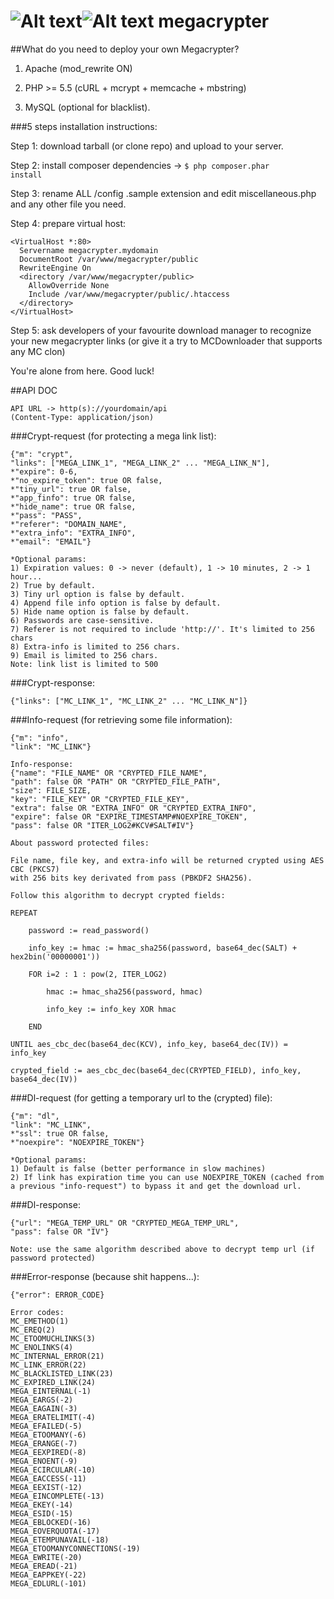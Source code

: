 ![Alt text](/public/images/lock.png?raw=true "MC logo")![Alt text](/public/images/logo.png?raw=true "MC logo")
megacrypter
===========

##What do you need to deploy your own Megacrypter?

1) Apache (mod_rewrite ON)

2) PHP >= 5.5 (cURL + mcrypt + memcache + mbstring)

3) MySQL (optional for blacklist).

###5 steps installation instructions:

Step 1: download tarball (or clone repo) and upload to your server.

Step 2: install composer dependencies -> <code>$ php composer.phar install</code>

Step 3: rename ALL /config .sample extension and edit miscellaneous.php and any other file you need.

Step 4: prepare virtual host:

```
<VirtualHost *:80>
  Servername megacrypter.mydomain
  DocumentRoot /var/www/megacrypter/public
  RewriteEngine On
  <directory /var/www/megacrypter/public>
    AllowOverride None
    Include /var/www/megacrypter/public/.htaccess
  </directory> 
</VirtualHost>
```

Step 5: ask developers of your favourite download manager to recognize your new megacrypter links (or give it a try to MCDownloader that supports any MC clon)

You're alone from here. Good luck!

##API DOC

```
API URL -> http(s)://yourdomain/api
(Content-Type: application/json)
```

###Crypt-request (for protecting a mega link list):
```
{"m": "crypt", 
"links": ["MEGA_LINK_1", "MEGA_LINK_2" ... "MEGA_LINK_N"],
*"expire": 0-6,
*"no_expire_token": true OR false,
*"tiny_url": true OR false,
*"app_finfo": true OR false,
*"hide_name": true OR false,
*"pass": "PASS",
*"referer": "DOMAIN_NAME",
*"extra_info": "EXTRA_INFO",
*"email": "EMAIL"}

*Optional params:
1) Expiration values: 0 -> never (default), 1 -> 10 minutes, 2 -> 1 hour...
2) True by default.
3) Tiny url option is false by default.
4) Append file info option is false by default.
5) Hide name option is false by default.
6) Passwords are case-sensitive.
7) Referer is not required to include 'http://'. It's limited to 256 chars
8) Extra-info is limited to 256 chars.
9) Email is limited to 256 chars.
Note: link list is limited to 500
```

###Crypt-response:
```
{"links": ["MC_LINK_1", "MC_LINK_2" ... "MC_LINK_N"]}
```

###Info-request (for retrieving some file information):
```
{"m": "info", 
"link": "MC_LINK"}

Info-response:
{"name": "FILE_NAME" OR "CRYPTED_FILE_NAME", 
"path": false OR "PATH" OR "CRYPTED_FILE_PATH",
"size": FILE_SIZE, 
"key": "FILE_KEY" OR "CRYPTED_FILE_KEY",
"extra": false OR "EXTRA_INFO" OR "CRYPTED_EXTRA_INFO",
"expire": false OR "EXPIRE_TIMESTAMP#NOEXPIRE_TOKEN",
"pass": false OR "ITER_LOG2#KCV#SALT#IV"}

About password protected files: 

File name, file key, and extra-info will be returned crypted using AES CBC (PKCS7) 
with 256 bits key derivated from pass (PBKDF2 SHA256).

Follow this algorithm to decrypt crypted fields:

REPEAT
        
    password := read_password()
    
    info_key := hmac := hmac_sha256(password, base64_dec(SALT) + hex2bin('00000001'))
    
    FOR i=2 : 1 : pow(2, ITER_LOG2)
        
        hmac := hmac_sha256(password, hmac)
    
        info_key := info_key XOR hmac
    
    END

UNTIL aes_cbc_dec(base64_dec(KCV), info_key, base64_dec(IV)) = info_key

crypted_field := aes_cbc_dec(base64_dec(CRYPTED_FIELD), info_key, base64_dec(IV))
```

###Dl-request (for getting a temporary url to the (crypted) file):
```
{"m": "dl", 
"link": "MC_LINK",
*"ssl": true OR false,
*"noexpire": "NOEXPIRE_TOKEN"}

*Optional params:
1) Default is false (better performance in slow machines)
2) If link has expiration time you can use NOEXPIRE_TOKEN (cached from a previous "info-request") to bypass it and get the download url.
```

###Dl-response:
```
{"url": "MEGA_TEMP_URL" OR "CRYPTED_MEGA_TEMP_URL",
"pass": false OR "IV"}

Note: use the same algorithm described above to decrypt temp url (if password protected)
```

###Error-response (because shit happens...):
```
{"error": ERROR_CODE}

Error codes:
MC_EMETHOD(1)
MC_EREQ(2)
MC_ETOOMUCHLINKS(3)
MC_ENOLINKS(4)
MC_INTERNAL_ERROR(21)
MC_LINK_ERROR(22)
MC_BLACKLISTED_LINK(23)
MC_EXPIRED_LINK(24)
MEGA_EINTERNAL(-1)
MEGA_EARGS(-2)
MEGA_EAGAIN(-3)
MEGA_ERATELIMIT(-4)
MEGA_EFAILED(-5)
MEGA_ETOOMANY(-6)
MEGA_ERANGE(-7)
MEGA_EEXPIRED(-8)
MEGA_ENOENT(-9)
MEGA_ECIRCULAR(-10)
MEGA_EACCESS(-11)
MEGA_EEXIST(-12)
MEGA_EINCOMPLETE(-13)
MEGA_EKEY(-14)
MEGA_ESID(-15)
MEGA_EBLOCKED(-16)
MEGA_EOVERQUOTA(-17)
MEGA_ETEMPUNAVAIL(-18)
MEGA_ETOOMANYCONNECTIONS(-19)
MEGA_EWRITE(-20)
MEGA_EREAD(-21)
MEGA_EAPPKEY(-22)
MEGA_EDLURL(-101)
```
